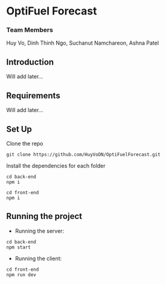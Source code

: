 # OptiFuel Forecast


### Team Members
Huy Vo, Dinh Thinh Ngo, Suchanut Namchareon, Ashna Patel

## Introduction
Will add later...

## Requirements
Will add later...
## Set Up
 Clone the repo
```
git clone https://github.com/HuyVoDN/OptiFuelForecast.git
```

Install the dependencies for each folder
```
cd back-end
npm i
```
```
cd front-end
npm i
```
## Running the project
- Running the server: 
```
cd back-end
npm start
```
- Running the client: 
```
cd front-end
npm run dev
```
